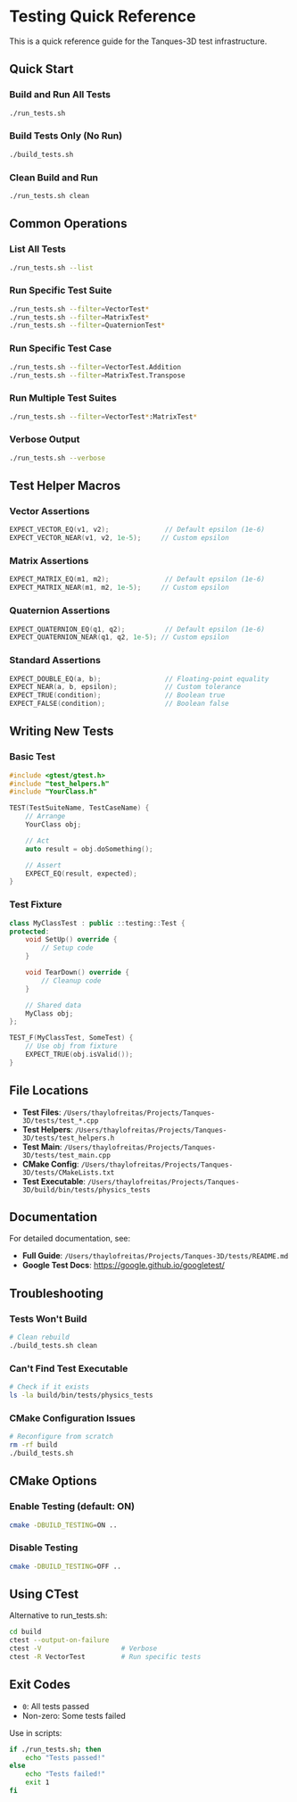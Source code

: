 # Testing Quick Reference

This is a quick reference guide for the Tanques-3D test infrastructure.

## Quick Start

### Build and Run All Tests
```bash
./run_tests.sh
```

### Build Tests Only (No Run)
```bash
./build_tests.sh
```

### Clean Build and Run
```bash
./run_tests.sh clean
```

## Common Operations

### List All Tests
```bash
./run_tests.sh --list
```

### Run Specific Test Suite
```bash
./run_tests.sh --filter=VectorTest*
./run_tests.sh --filter=MatrixTest*
./run_tests.sh --filter=QuaternionTest*
```

### Run Specific Test Case
```bash
./run_tests.sh --filter=VectorTest.Addition
./run_tests.sh --filter=MatrixTest.Transpose
```

### Run Multiple Test Suites
```bash
./run_tests.sh --filter=VectorTest*:MatrixTest*
```

### Verbose Output
```bash
./run_tests.sh --verbose
```

## Test Helper Macros

### Vector Assertions
```cpp
EXPECT_VECTOR_EQ(v1, v2);              // Default epsilon (1e-6)
EXPECT_VECTOR_NEAR(v1, v2, 1e-5);     // Custom epsilon
```

### Matrix Assertions
```cpp
EXPECT_MATRIX_EQ(m1, m2);              // Default epsilon (1e-6)
EXPECT_MATRIX_NEAR(m1, m2, 1e-5);     // Custom epsilon
```

### Quaternion Assertions
```cpp
EXPECT_QUATERNION_EQ(q1, q2);          // Default epsilon (1e-6)
EXPECT_QUATERNION_NEAR(q1, q2, 1e-5); // Custom epsilon
```

### Standard Assertions
```cpp
EXPECT_DOUBLE_EQ(a, b);                // Floating-point equality
EXPECT_NEAR(a, b, epsilon);            // Custom tolerance
EXPECT_TRUE(condition);                // Boolean true
EXPECT_FALSE(condition);               // Boolean false
```

## Writing New Tests

### Basic Test
```cpp
#include <gtest/gtest.h>
#include "test_helpers.h"
#include "YourClass.h"

TEST(TestSuiteName, TestCaseName) {
    // Arrange
    YourClass obj;

    // Act
    auto result = obj.doSomething();

    // Assert
    EXPECT_EQ(result, expected);
}
```

### Test Fixture
```cpp
class MyClassTest : public ::testing::Test {
protected:
    void SetUp() override {
        // Setup code
    }

    void TearDown() override {
        // Cleanup code
    }

    // Shared data
    MyClass obj;
};

TEST_F(MyClassTest, SomeTest) {
    // Use obj from fixture
    EXPECT_TRUE(obj.isValid());
}
```

## File Locations

- **Test Files**: `/Users/thaylofreitas/Projects/Tanques-3D/tests/test_*.cpp`
- **Test Helpers**: `/Users/thaylofreitas/Projects/Tanques-3D/tests/test_helpers.h`
- **Test Main**: `/Users/thaylofreitas/Projects/Tanques-3D/tests/test_main.cpp`
- **CMake Config**: `/Users/thaylofreitas/Projects/Tanques-3D/tests/CMakeLists.txt`
- **Test Executable**: `/Users/thaylofreitas/Projects/Tanques-3D/build/bin/tests/physics_tests`

## Documentation

For detailed documentation, see:
- **Full Guide**: `/Users/thaylofreitas/Projects/Tanques-3D/tests/README.md`
- **Google Test Docs**: https://google.github.io/googletest/

## Troubleshooting

### Tests Won't Build
```bash
# Clean rebuild
./build_tests.sh clean
```

### Can't Find Test Executable
```bash
# Check if it exists
ls -la build/bin/tests/physics_tests
```

### CMake Configuration Issues
```bash
# Reconfigure from scratch
rm -rf build
./build_tests.sh
```

## CMake Options

### Enable Testing (default: ON)
```bash
cmake -DBUILD_TESTING=ON ..
```

### Disable Testing
```bash
cmake -DBUILD_TESTING=OFF ..
```

## Using CTest

Alternative to run_tests.sh:

```bash
cd build
ctest --output-on-failure
ctest -V                    # Verbose
ctest -R VectorTest         # Run specific tests
```

## Exit Codes

- `0`: All tests passed
- Non-zero: Some tests failed

Use in scripts:
```bash
if ./run_tests.sh; then
    echo "Tests passed!"
else
    echo "Tests failed!"
    exit 1
fi
```
